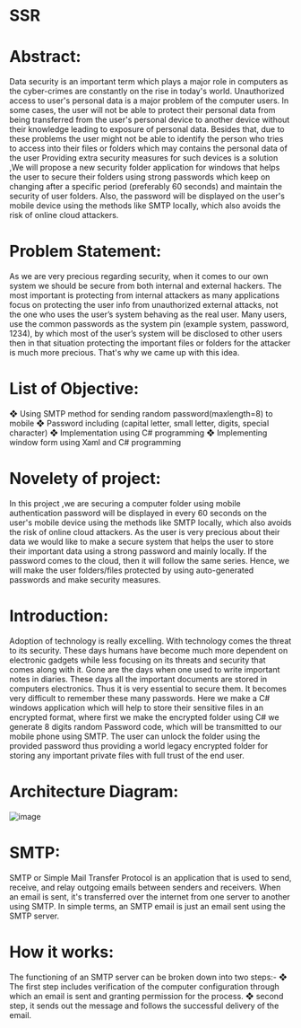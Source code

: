# SSR

# Abstract: 

Data security is an important term which plays a major role in computers as the 
cyber-crimes are constantly on the rise in today's world. Unauthorized access to 
user's personal data is a major problem of the computer users. In some cases, the 
user will not be able to protect their personal data from being transferred from the 
user's personal device to another device without their knowledge leading to exposure 
of personal data. Besides that, due to these problems the user might not be able to 
identify the person who tries to access into their files or folders which may contains 
the personal data of the user Providing extra security measures for such devices is a 
solution ,We will propose a new security folder application for windows that helps 
the user to secure their folders using strong passwords which keep on changing after 
a specific period (preferably 60 seconds) and maintain the security of user folders. 
Also, the password will be displayed on the user's mobile device using the methods 
like SMTP locally, which also avoids the risk of online cloud attackers.

# Problem Statement: 

As we are very precious regarding security, when it comes to our own system we 
should be secure from both internal and external hackers. The most important is 
protecting from internal attackers as many applications focus on protecting the user 
info from unauthorized external attacks, not the one who uses the user’s system 
behaving as the real user.
Many users, use the common passwords as the system pin (example system, 
password, 1234), by which most of the user’s system will be disclosed to other users 
then in that situation protecting the important files or folders for the attacker is much 
more precious. That's why we came up with this idea.

# List of Objective:

❖ Using SMTP method for sending random password(maxlength=8) to mobile
❖ Password including (capital letter, small letter, digits, special character)
❖ Implementation using C# programming
❖ Implementing window form using Xaml and C# programming

# Novelety of project:

In this project ,we are securing a computer folder using mobile authentication 
password will be displayed in every 60 seconds on the user's mobile device using 
the methods like SMTP locally, which also avoids the risk of online cloud attackers.
As the user is very precious about their data we would like to make a secure system 
that helps the user to store their important data using a strong password and mainly 
locally. If the password comes to the cloud, then it will follow the same series. 
Hence, we will make the user folders/files protected by using auto-generated 
passwords and make security measures.

# Introduction:

Adoption of technology is really excelling. With technology comes the threat to its 
security. These days humans have become much more dependent on electronic 
gadgets while less focusing on its threats and security that comes along with it. Gone 
are the days when one used to write important notes in diaries. These days all the 
important documents are stored in computers electronics. Thus it is very essential to 
secure them. It becomes very difficult to remember these many passwords. Here we 
make a C# windows application which will help to store their sensitive files in an 
encrypted format, where first we make the encrypted folder using C# we generate 
8 digits random Password code, which will be transmitted to our mobile phone using 
SMTP. The user can unlock the folder using the provided password thus providing 
a world legacy encrypted folder for storing any important private files with full trust 
of the end user.

# Architecture Diagram:

![image](https://user-images.githubusercontent.com/78720027/205826795-8e4ab02b-a9d0-4a89-9b0d-4a2ed2dc9197.png)


# SMTP:

SMTP or Simple Mail Transfer Protocol is an application that is used to send, 
receive, and relay outgoing emails between senders and receivers. When an email is 
sent, it's transferred over the internet from one server to another using SMTP. In 
simple terms, an SMTP email is just an email sent using the SMTP server.

# How it works:

The functioning of an SMTP server can be broken down into two steps:-
❖ The first step includes verification of the computer configuration through 
which an email is sent and granting permission for the process. 
❖ second step, it sends out the message and follows the successful delivery of 
the email.
